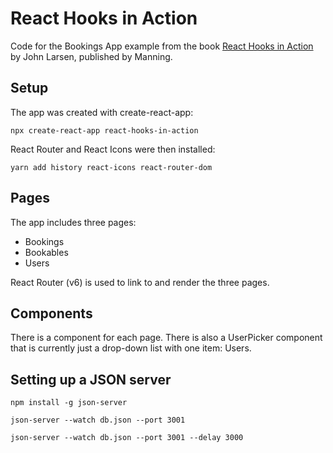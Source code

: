 # React Hooks in Action

Code for the Bookings App example from the book [React Hooks in Action](https://www.manning.com/books/react-hooks-in-action?a_aid=r51&a_bid=b49082e3&chan=gh) by John Larsen, published by Manning.

## Setup

The app was created with create-react-app:

    npx create-react-app react-hooks-in-action

React Router and React Icons were then installed:

    yarn add history react-icons react-router-dom

## Pages

The app includes three pages:

- Bookings
- Bookables
- Users

React Router (v6) is used to link to and render the three pages.

## Components

There is a component for each page. There is also a UserPicker component that is currently just a drop-down list with one item: Users.

## Setting up a JSON server

    npm install -g json-server

    json-server --watch db.json --port 3001

    json-server --watch db.json --port 3001 --delay 3000

